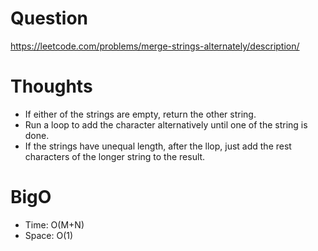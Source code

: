 # Question
https://leetcode.com/problems/merge-strings-alternately/description/

# Thoughts
- If either of the strings are empty, return the other string.
- Run a loop to add the character alternatively until one of the string is done.
- If the strings have unequal length, after the llop, just add the rest characters of the longer string to the result.

# BigO
- Time: O(M+N)
- Space: O(1)